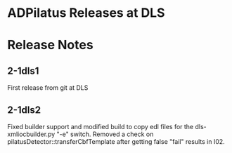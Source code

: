 ADPilatus Releases at DLS
=========================

Release Notes
=============

2-1dls1
---------
First release from git at DLS

2-1dls2
-------
Fixed builder support and modified build to copy edl files for
the dls-xmliocbuilder.py "-e" switch.
Removed a check on pilatusDetector::transferCbfTemplate after getting
false "fail" results in I02.

